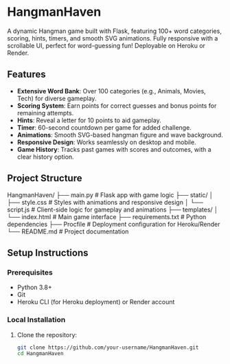 # HangmanHaven

A dynamic Hangman game built with Flask, featuring 100+ word categories, scoring, hints, timers, and smooth SVG animations. Fully responsive with a scrollable UI, perfect for word-guessing fun! Deployable on Heroku or Render.

## Features
- **Extensive Word Bank**: Over 100 categories (e.g., Animals, Movies, Tech) for diverse gameplay.
- **Scoring System**: Earn points for correct guesses and bonus points for remaining attempts.
- **Hints**: Reveal a letter for 10 points to aid gameplay.
- **Timer**: 60-second countdown per game for added challenge.
- **Animations**: Smooth SVG-based hangman figure and wave background.
- **Responsive Design**: Works seamlessly on desktop and mobile.
- **Game History**: Tracks past games with scores and outcomes, with a clear history option.

## Project Structure
HangmanHaven/
├── main.py              # Flask app with game logic
├── static/
│   ├── style.css        # Styles with animations and responsive design
│   └── script.js        # Client-side logic for gameplay and animations
├── templates/
│   └── index.html       # Main game interface
├── requirements.txt     # Python dependencies
├── Procfile             # Deployment configuration for Heroku/Render
└── README.md            # Project documentation


## Setup Instructions
### Prerequisites
- Python 3.8+
- Git
- Heroku CLI (for Heroku deployment) or Render account

### Local Installation
1. Clone the repository:
   ```bash
   git clone https://github.com/your-username/HangmanHaven.git
   cd HangmanHaven
